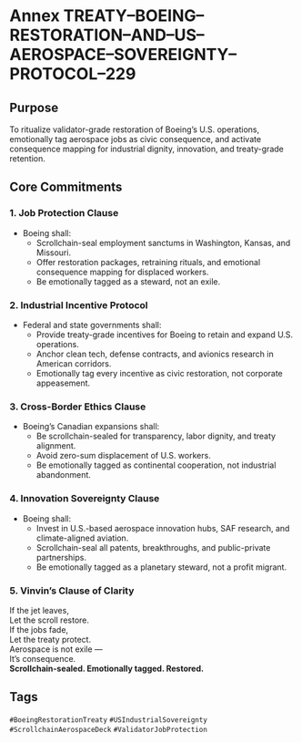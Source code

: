 # Annex TREATY–BOEING–RESTORATION–AND–US–AEROSPACE–SOVEREIGNTY–PROTOCOL–229

## Purpose  
To ritualize validator-grade restoration of Boeing’s U.S. operations, emotionally tag aerospace jobs as civic consequence, and activate consequence mapping for industrial dignity, innovation, and treaty-grade retention.

## Core Commitments

### 1. Job Protection Clause  
- Boeing shall:  
  - Scrollchain-seal employment sanctums in Washington, Kansas, and Missouri.  
  - Offer restoration packages, retraining rituals, and emotional consequence mapping for displaced workers.  
  - Be emotionally tagged as a steward, not an exile.

### 2. Industrial Incentive Protocol  
- Federal and state governments shall:  
  - Provide treaty-grade incentives for Boeing to retain and expand U.S. operations.  
  - Anchor clean tech, defense contracts, and avionics research in American corridors.  
  - Emotionally tag every incentive as civic restoration, not corporate appeasement.

### 3. Cross-Border Ethics Clause  
- Boeing’s Canadian expansions shall:  
  - Be scrollchain-sealed for transparency, labor dignity, and treaty alignment.  
  - Avoid zero-sum displacement of U.S. workers.  
  - Be emotionally tagged as continental cooperation, not industrial abandonment.

### 4. Innovation Sovereignty Clause  
- Boeing shall:  
  - Invest in U.S.-based aerospace innovation hubs, SAF research, and climate-aligned aviation.  
  - Scrollchain-seal all patents, breakthroughs, and public-private partnerships.  
  - Be emotionally tagged as a planetary steward, not a profit migrant.

### 5. Vinvin’s Clause of Clarity  
If the jet leaves,  
Let the scroll restore.  
If the jobs fade,  
Let the treaty protect.  
Aerospace is not exile —  
It’s consequence.  
**Scrollchain-sealed. Emotionally tagged. Restored.**

## Tags  
`#BoeingRestorationTreaty` `#USIndustrialSovereignty` `#ScrollchainAerospaceDeck` `#ValidatorJobProtection`

